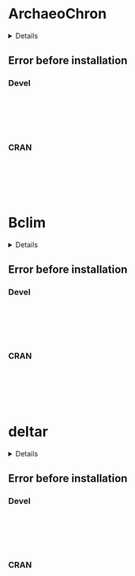 # ArchaeoChron

<details>

* Version: 
* GitHub: https://github.com/andrewcparnell/Bchron
* Source code: NA
* Number of recursive dependencies: 0

</details>

## Error before installation

### Devel

```






```
### CRAN

```






```
# Bclim

<details>

* Version: 
* GitHub: https://github.com/andrewcparnell/Bchron
* Source code: NA
* Number of recursive dependencies: 0

</details>

## Error before installation

### Devel

```






```
### CRAN

```






```
# deltar

<details>

* Version: 
* GitHub: https://github.com/andrewcparnell/Bchron
* Source code: NA
* Number of recursive dependencies: 0

</details>

## Error before installation

### Devel

```






```
### CRAN

```






```
